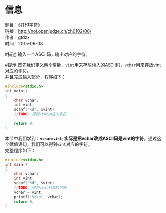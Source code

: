 # 信息
题目：《打印字符》  
链接：http://noi.openjudge.cn/ch0102/08/  
作者：gtdzx  
时间：2015-06-08  

#描述
输入一个ASCII码，输出对应的字符。

#提示
首先我们定义两个变量，```vint```用来存放读入的ASCII码，```vchar```用来存放vint对应的字符。  
并且完成输入部分，程序如下：
```cpp
#include<stdio.h>
int main()
{
    char vchar;
    int vint;
    scanf("%d", &vint);
    //TODO: 得到vint对应的字符
    
    return 0;
}
```
本节中我们学到：**```vchar=vint;```实际是把vchar改成ASCII码是vint的字符**。通过这个赋值语句，我们可以得到```vint```对应的字符。  
完整程序如下：
```cpp
#include<stdio.h>
int main()
{
    char vchar;
    int vint;
    scanf("%d", &vint);
    //TODO: 得到vint对应的字符
    vchar = vint;
    printf("%c\n", vchar);
    return 0;
}
```
